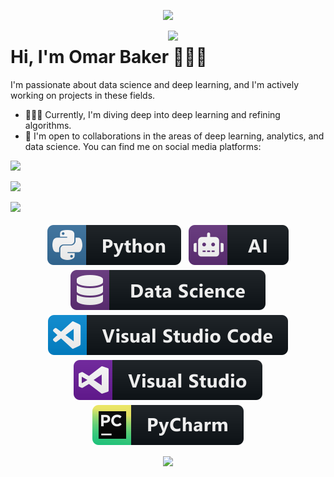 <p align="center"><img src="https://i.imgur.com/A6bWGFl.gif"/></p>

<p align="center">
  <img src="https://media.giphy.com/media/QHE5gWI0QjqF2/giphy.gif" width="50%" align="right">
</p>

# Hi, I'm Omar Baker 👨🏿‍💻
I'm passionate about data science and deep learning, and I'm actively working on projects in these fields.
- 👨🏿‍💻 Currently, I'm diving deep into deep learning and refining algorithms.
- 🤝 I'm open to collaborations in the areas of deep learning, analytics, and data science.
You can find me on social media platforms:

[<img src="https://img.shields.io/badge/twitter-%231DA1F2.svg?&style=for-the-badge&logo=twitter&logoColor=white">](https://twitter.com/Albert_o35)

[<img src="https://img.shields.io/badge/linkedin-%230077B5.svg?&style=for-the-badge&logo=linkedin&logoColor=white">](https://www.linkedin.com/in/omar-baker-8739671bb/)

[<img src="https://img.shields.io/badge/facebook-%231877F2.svg?&style=for-the-badge&logo=facebook&logoColor=white">](https://www.facebook.com/profile.php?id=100070370843014)

<p align="center">
  
  <img src="https://github.com/anishghimire603/anishghimire603/blob/master/Assets/python.svg" alt="python" style="vertical-align:top; margin:4px">
  <img src="https://github.com/anishghimire603/anishghimire603/blob/master/Assets/ai.svg" alt="ai" style="vertical-align:top; margin:4px">
  <img src="https://github.com/anishghimire603/anishghimire603/blob/master/Assets/datascience.svg" alt="datascience" style="vertical-align:top; margin:4px">
  <img src="https://github.com/anishghimire603/anishghimire603/blob/master/Assets/visualstudio_code.svg" alt="vscode" style="vertical-align:top; margin:4px">
  <img src="https://github.com/anishghimire603/anishghimire603/blob/master/Assets/visualstudio.svg" alt="vs" style="vertical-align:top; margin:4px">
  <img src="https://github.com/anishghimire603/anishghimire603/blob/master/Assets/jetbrains_pycharm.svg" alt="pycharm" style="vertical-align:top; margin:4px">
  
</p>

<p align = "center">
  <img src="https://github-readme-stats.vercel.app/api/top-langs/?username=devSouvik&layout=compact&text_color=daf7dc&bg_color=151515">
</p>
